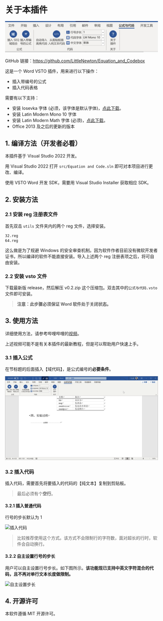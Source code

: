 # 关于本插件

![软件效果](img/效果图.jpg)

GitHub 链接：https://github.com/LittleNewton/Equation_and_Codebox

这是一个 Word VSTO 插件，用来进行以下操作：

- 插入带编号的公式
- 插入代码表格

需要有以下支持：

- 安装 Iosevka 字体 (必须，该字体是默认字体)，[点此下载](https://github.com/be5invis/Iosevka/releases/download/v16.3.4/super-ttc-iosevka-16.3.4.zip)。
- 安装 Latin Modern Mono 10 字体
- 安装 Latin Modern Math 字体 (必须)，[点此下载](http://mirrors.ctan.org/fonts/lm-math/opentype/latinmodern-math.otf)。
- Office 2013 及之后的更新的版本

## 1. 编译方法（开发者必看）

本插件基于 Visual Studio 2022 开发。

用 Visual Studio 2022 打开 `src/Equation and Code.sln` 即可对本项目进行更改、编译。

使用 VSTO Word 开发 SDK，需要用 Visual Studio Installer 获取相应 SDK。

## 2. 安装方法

### 2.1 安装 reg 注册表文件

首先双击 `utils` 文件夹内的两个 reg 文件，选择安装。

```
32.reg
64.reg
```
这么做是为了规避 Windows 的安全审查机制。因为软件作者目前没有微软开发者证书，所以编译的软件不能直接安装。导入上述两个 reg 注册表项之后，将可自由安装。

### 2.2 安装 vsto 文件

下载最新版 release，然后解压 v0.2.zip 这个压缩包。双击其中的`公式与代码.vsto`文件即可安装。

> **注意：此步骤必须保证 Word 软件处于关闭状态。**

## 3. 使用方法

详细使用方法，请参考哔哩哔哩的[视频](https://www.bilibili.com/video/BV1f5411p7pN/)。

上述视频可能不是有关本插件的最新教程，但是可以帮助用户快速上手。

### 3.1 插入公式

在节标题的后面插入【域代码】，是公式编号的**必要条件**。

![插入公式](img/Demo_Insert_Equations.gif)

### 3.2 插入代码

插入代码，需要首先将要插入的代码的【纯文本】复制到剪贴板。

> 最后必须有个**空行**。

#### 3.2.1 插入普通代码

行号的步长默认为 1

![插入代码](img/Demo_Insert_Codes.gif)

> 比较推荐使用这个方式。该方式不会限制行的字符数，面对超长的行时，软件会自动换行。

#### 3.2.2 自主设置行号的步长

用户可以自主设置行号步长。如下图所示。**该功能现已支持中英文字符混合的代码，且不再对单行文本长度做限制。**

![自主设置步长](img/Demo_Set_LineNum_Step.gif)

## 4. 开源许可

本软件遵循 MIT 开源许可。
